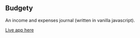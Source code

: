 ## Budgety

An income and expenses journal (written in vanilla javascript).

[Live app here](https://budgety-application.netlify.com/ 'Budgety')
